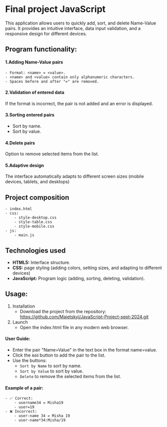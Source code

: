 
# Final project JavaScript

This application allows users to quickly add, sort, and delete Name-Value pairs. It provides an intuitive interface, 
data input validation, and a responsive design for different devices.

## Program functionality:

#### 1.Adding Name-Value pairs
    - Format: <name> = <value>.
    - <name> and <value> contain only alphanumeric characters.
    - Spaces before and after "=" are removed.

#### 2.Validation of entered data
If the format is incorrect, the pair is not added and an error is displayed.

#### 3.Sorting entered pairs
- Sort by name.
- Sort by value.

#### 4.Delete pairs
Option to remove selected items from the list.

#### 5.Adaptive design
The interface automatically adapts to different screen sizes (mobile devices, tablets, and desktops)

## Project composition
    - index.html
    - css:
        - style-desktop.css
        - style-table.css
        - style-mobile.css
    - js:
        - main.js

## Technologies used

- **HTML5:** Interface structure.
- **CSS:** page styling (adding colors, setting sizes, and adapting to different devices)
- **JavaScript:** Program logic (adding, sorting, deleting, validation).

## Usage:

1. Installation
   - Download the project from the repository:
   https://github.com/Maietskyi/JavaScript-Project-sept-2024.git
2. Launch
   - Open the index.html file in any modern web browser.

#### User Guide:
- Enter the pair "Name=Value" in the text box in the format name=value.
- Click the `Add` button to add the pair to the list.
- Use the buttons:
    * `Sort by Name` to sort by name.
    * `Sort by Value` to sort by value.
    * `Delete` to remove the selected items from the list.

#### Example of a pair:
    - ✅ Correct: 
        - username34 = Misha19
        - user=19
    - ❌ Incorrect: 
        - user-name 34 = Misha 19 
        - user-name*34:Misha/19 


